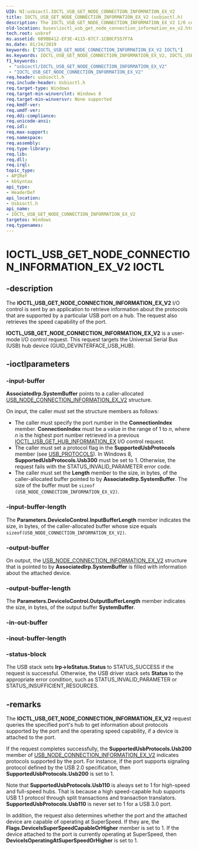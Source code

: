 ```yaml
---
UID: NI:usbioctl.IOCTL_USB_GET_NODE_CONNECTION_INFORMATION_EX_V2
title: IOCTL_USB_GET_NODE_CONNECTION_INFORMATION_EX_V2 (usbioctl.h)
description: The IOCTL_USB_GET_NODE_CONNECTION_INFORMATION_EX_V2 I/O control is sent by an application to retrieve information about the protocols that are supported by a particular USB port on a hub. The request also retrieves the speed capability of the port.
old-location: buses\ioctl_usb_get_node_connection_information_ex_v2.htm
tech.root: usbref
ms.assetid: 6B9BB412-EF3E-4115-87C7-1CB0CF557F7A
ms.date: 01/24/2019
keywords: ["IOCTL_USB_GET_NODE_CONNECTION_INFORMATION_EX_V2 IOCTL"]
ms.keywords: IOCTL_USB_GET_NODE_CONNECTION_INFORMATION_EX_V2, IOCTL_USB_GET_NODE_CONNECTION_INFORMATION_EX_V2 control, IOCTL_USB_GET_NODE_CONNECTION_INFORMATION_EX_V2 control code [Buses], buses.ioctl_usb_get_node_connection_information_ex_v2, usbioctl/IOCTL_USB_GET_NODE_CONNECTION_INFORMATION_EX_V2
f1_keywords:
 - "usbioctl/IOCTL_USB_GET_NODE_CONNECTION_INFORMATION_EX_V2"
 - "IOCTL_USB_GET_NODE_CONNECTION_INFORMATION_EX_V2"
req.header: usbioctl.h
req.include-header: Usbioctl.h
req.target-type: Windows
req.target-min-winverclnt: Windows 8
req.target-min-winversvr: None supported
req.kmdf-ver: 
req.umdf-ver: 
req.ddi-compliance: 
req.unicode-ansi: 
req.idl: 
req.max-support: 
req.namespace: 
req.assembly: 
req.type-library: 
req.lib: 
req.dll: 
req.irql: 
topic_type:
- APIRef
- kbSyntax
api_type:
- HeaderDef
api_location:
- Usbioctl.h
api_name:
- IOCTL_USB_GET_NODE_CONNECTION_INFORMATION_EX_V2
targetos: Windows
req.typenames: 
---
```


# IOCTL_USB_GET_NODE_CONNECTION_INFORMATION_EX_V2 IOCTL


## -description



The <b>IOCTL_USB_GET_NODE_CONNECTION_INFORMATION_EX_V2</b> I/O control is sent by an application to retrieve information about the protocols that are supported by a particular USB port on a hub. The request also retrieves the speed capability of the port.



<b>IOCTL_USB_GET_NODE_CONNECTION_INFORMATION_EX_V2</b> is a user-mode I/O control request. This request targets the Universal Serial Bus (USB) hub device (GUID_DEVINTERFACE_USB_HUB).


## -ioctlparameters




### -input-buffer

<b>AssociatedIrp.SystemBuffer</b> points to a caller-allocated    <a href="https://docs.microsoft.com/windows-hardware/drivers/ddi/usbioctl/ns-usbioctl-_usb_node_connection_information_ex_v2">USB_NODE_CONNECTION_INFORMATION_EX_V2</a> structure.

 On input, the caller must set the structure members as follows:<ul>
<li>
The caller must specify the port number in the <b>ConnectionIndex</b> member.  <b>ConnectionIndex</b> must be a value in the range of 1 to <i>n</i>, where <i>n</i> is the highest port number retrieved in a previous <a href="https://docs.microsoft.com/windows-hardware/drivers/ddi/usbioctl/ni-usbioctl-ioctl_usb_get_hub_information_ex">IOCTL_USB_GET_HUB_INFORMATION_EX</a> I/O control request.

</li>
<li>
The caller must set a protocol flag in the <b>SupportedUsbProtocols</b> member (see <a href="https://docs.microsoft.com/windows-hardware/drivers/ddi/usbioctl/ns-usbioctl-_usb_protocols">USB_PROTOCOLS</a>). In Windows 8, <b>SupportedUsbProtocols.Usb300</b> must be set to 1. Otherwise, the request fails with the STATUS_INVALID_PARAMETER error code.

</li>
<li>The caller must set the <b>Length</b> member to the size, in bytes, of the caller-allocated buffer pointed to by <b>AssociatedIrp.SystemBuffer</b>. The size of the buffer must be <code>sizeof (USB_NODE_CONNECTION_INFORMATION_EX_V2)</code>.</li>
</ul>



### -input-buffer-length

The <b>Parameters.DeviceIoControl.InputBufferLength</b> member indicates the size, in bytes, of the caller-allocated buffer whose size equals <code>sizeof(USB_NODE_CONNECTION_INFORMATION_EX_V2)</code>.


### -output-buffer

 On output, the <a href="https://docs.microsoft.com/windows-hardware/drivers/ddi/usbioctl/ns-usbioctl-_usb_node_connection_information_ex_v2">USB_NODE_CONNECTION_INFORMATION_EX_V2</a> structure that is pointed to by  <b>AssociatedIrp.SystemBuffer</b> is filled with information about the attached device. 


### -output-buffer-length

The <b>Parameters.DeviceIoControl.OutputBufferLength</b> member indicates the size, in bytes, of the output buffer <b>SystemBuffer</b>.


### -in-out-buffer








### -inout-buffer-length








### -status-block

The USB stack sets <b>Irp->IoStatus.Status</b> to STATUS_SUCCESS if the request is successful. Otherwise, the USB driver stack sets <b>Status</b> to the appropriate error condition, such as STATUS_INVALID_PARAMETER or STATUS_INSUFFICIENT_RESOURCES.


## -remarks



The <b>IOCTL_USB_GET_NODE_CONNECTION_INFORMATION_EX_V2</b> request queries the specified port's hub to get information about protocols supported by the port and the operating speed capability, if a device is attached to the port. 

If the request completes successfully, the <b>SupportedUsbProtocols.Usb200</b> member of <a href="https://docs.microsoft.com/windows-hardware/drivers/ddi/usbioctl/ns-usbioctl-_usb_node_connection_information_ex_v2">USB_NODE_CONNECTION_INFORMATION_EX_V2</a> indicates protocols supported by the port. For instance, if the port supports signaling protocol defined by the USB 2.0 specification, then <b>SupportedUsbProtocols.Usb200</b> is set to 1.   

Note that  <b>SupportedUsbProtocols.Usb110</b> is always set to 1 for high-speed and full-speed hubs. That is because a high speed-capable hub  supports USB 1.1 protocol through split transactions and transaction translators. <b>SupportedUsbProtocols.Usb110</b> is never set to 1 for a USB 3.0 port. 

In addition, the request also determines whether the port and the attached device are capable of operating at SuperSpeed. If they are, the <b>Flags.DeviceIsSuperSpeedCapableOrHigher</b> member is set to 1. If the device attached to the port is currently operating  at SuperSpeed, then <b>DeviceIsOperatingAtSuperSpeedOrHigher</b> is set to 1.



